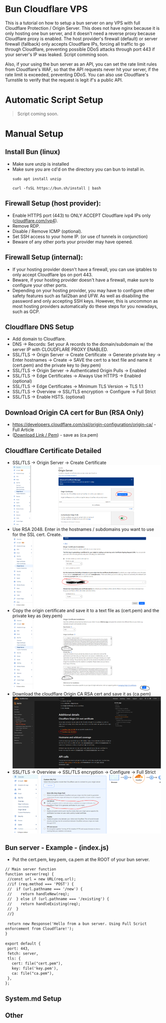 # Bun Cloudflare VPS
This is a tutorial on how to setup a bun server on any VPS with full Cloudflare Protection / Origin Server. This does not have nginx because it is only hosting one bun server, and it doesn't need a reverse proxy because Cloudflare proxy is enabled. The host provider's firewall (default) or server firewall (fallback) only accepts Cloudflare IPs, forcing all traffic to go through Cloudflare, preventing possible DDoS attacks through port 443 if your server's IP was leaked. Script comming soon.

Also, if your using the bun server as an API, you can set the rate limit rules from Cloudflare's WAF, so that the API requests never hit your server, if the rate limit is exceeded, preventing DDoS. You can also use Cloudflare's Turnstile to verify that the request is legit if's a public API.

# Automatic Script Setup
> Script coming soon.

# Manual Setup

## Install Bun (linux)
- Make sure unzip is installed
- Make sure you are cd'd on the directory you can bun to install in.
  ```
  sudo apt install unzip
  ```
  ```
  curl -fsSL https://bun.sh/install | bash
  ```


## Firewall Setup (host provider):
  - Enable HTTPS port (443) to ONLY ACCEPT Cloudflare ivp4 IPs only ([cloudflare.com/ivp4](https://www.cloudflare.com/ips-v4/#)).
  - Remove RDP.
  - Disable / Remove ICMP (optional).
  - Set SSH access to your home IP. (or use cf tunnels in conjunction)
  - Beware of any other ports your provider may have opened.

## Firewall Setup (internal):
 - If your hosting provider doesn't have a firewall, you can use iptables to only accept Cloudflare Ips on port 443.
 - Beware, if your hosting provider doesn't have a firewall, make sure to configure your other ports.
 - Depending on your hosting provider, you may have to configure other safety features such as fail2ban and UFW. As well as disabiling the password and only accepting SSH keys. However, this is uncommon as most hosting providers automatically do these steps for you nowadays, such as GCP.

## Cloudflare DNS Setup
  - Add domain to Cloudflare.
  - DNS -> Records: Set your A records to the domain/subdomain w/ the server IP with CLOUDFLARE PROXY ENABLED.
  - SSL/TLS -> Origin Server -> Create Certificate -> Generate private key -> Enter hostnames -> Create -> SAVE the cert to a text file and name it (cert.pem) and the private key to (key.pem)
  - SSL/TLS -> Origin Server -> Authenticated Origin Pulls -> Enabled
  - SSL/TLS -> Edge Certificates -> Always Use HTTPS -> Enabled (optional)
  - SSL/TLS -> Edge Certificates -> Minimum TLS Version -> TLS 1.1
  - SSL/TLS -> Overview -> SSL/TLS encryption -> Configure -> Full Strict
  - SSL/TLS -> Enable HSTS. (optional)

## Download Origin CA cert for Bun (RSA Only)
  - https://developers.cloudflare.com/ssl/origin-configuration/origin-ca/ - Full Article
  - ([Download Link / Pem](https://developers.cloudflare.com/ssl/static/origin_ca_rsa_root.pem)) - save as (ca.pem)

## Cloudflare Certificate Detailed
- SSL/TLS -> Origin Server -> Create Certificate
![step 1](/images/1.PNG)
- Use RSA 2048. Enter in the hostnames / subdomains you want to use for the SSL cert. Create.
![step 2](/images/2.PNG)
- Copy the origin certificate and save it to a text file as (cert.pem) and the private key as (key.pem)
![step 3](/images/3.PNG)
- Download the cloudflare Origin CA RSA cert and save it as (ca.pem)
![step 4](/images/4.PNG)
- SSL/TLS -> Overview -> SSL/TLS encryption -> Configure -> Full Strict
![step 5](/images/5.PNG)

## Bun server - Example - (index.js)
 - Put the cert.pem, key.pem, ca.pem at the ROOT of your bun server.
 ```
// Main server function
function server(req) {
  //const url = new URL(req.url);
  //if (req.method === 'POST') {
  //  if (url.pathname === '/new') {
  //    return handleNew(req);
  //  } else if (url.pathname === '/existing') {
  //    return handleExisting(req);
  //  }
  //}

  return new Response('Hello from a bun server. Using Full Scrict enforcement from Cloudflare!');
}

export default {
  port: 443,
  fetch: server,
  tls: {
    cert: file("cert.pem"),
    key: file('key.pem'),
    ca: file("ca.pem"),
  },
};
```

## System.md Setup

## Other
